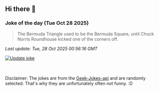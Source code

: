 ## Hi there 👋

### Joke of the day (Tue Oct 28 2025)
<!-- joke -->
>The Bermuda Triangle used to be the Bermuda Square, until Chuck Norris Roundhouse kicked one of the corners off.
<!-- /joke -->

*Last update: Tue, 28 Oct 2025 00:56:16 GMT*

[![Update joke](https://github.com/nclskfm/nclskfm/actions/workflows/joke.yml/badge.svg)](https://github.com/nclskfm/nclskfm/actions/workflows/joke.yml)

<br><br>
Disclaimer: The jokes are from the [Geek-Jokes-api](https://github.com/sameerkumar18/geek-joke-api) and are randomly selected. That's why they are unfortunately often not funny. :D
